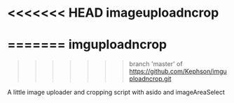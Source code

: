 <<<<<<< HEAD
imageuploadncrop
================
=======
imguploadncrop
==============
>>>>>>> branch 'master' of https://github.com/Kephson/imguploadncrop.git

A little image uploader and cropping script with asido and imageAreaSelect
